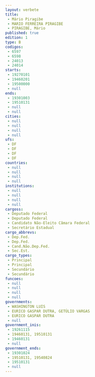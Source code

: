 ```yaml
---
layout: verbete
title:
 - Mário Piragibe
 - MARIO FERREIRA PIRAGIBE
 - PIRAGIBE, Mário
published: true
edition: 1  
type: B
codigos: 
 - 6597
 - 6598
 - 24013
 - 24014
starts: 
 - 19270101
 - 19460201
 - 19500000
 - null 
ends: 
 - 19301003
 - 19510131
 - null 
 - null 
cities: 
 - null 
 - null 
 - null 
 - null 
ufs: 
 - DF
 - DF
 - DF
 - DF
countries: 
 - null 
 - null 
 - null 
 - null 
institutions: 
 - null 
 - null 
 - null 
 - null 
cargoss: 
 - Deputado Federal
 - Deputado Federal
 - Candidato Não-Eleito Câmara Federal
 - Secretário Estadual
cargo_abbrevs: 
 - Dep.Fed.
 - Dep.Fed.
 - Cand.Não.Dep.Fed.
 - Sec.Est.
cargo_types: 
 - Principal
 - Principal
 - Secundário
 - Secundário
funcoes: 
 - null 
 - null 
 - null 
 - null 
governments: 
 - WASHINGTON LUIS
 - EURICO GASPAR DUTRA, GETÚLIO VARGAS
 - EURICO GASPAR DUTRA
 - null 
government_inis: 
 - 19261115
 - 19460131, 19510131
 - 19460131
 - null 
government_ends: 
 - 19301024
 - 19510131, 19540824
 - 19510131
 - null 
---
```


